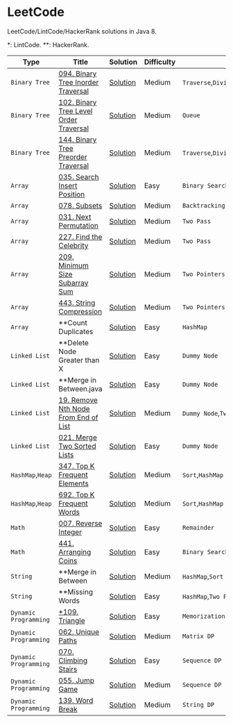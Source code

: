 LeetCode
========

LeetCode/LintCode/HackerRank solutions in Java 8.

*: LintCode.
**: HackerRank.

|Type|Title|Solution|Difficulty|Tag|
|----|-----|--------|----------|---|
|`Binary Tree`|[094. Binary Tree Inorder Traversal](https://leetcode.com/problems/binary-tree-inorder-traversal/)|[Solution](./094_Binary_Tree_Inorder_Traversal.java)|Medium|`Traverse`,`Divide&Conquer`,`Stack`|
|`Binary Tree`|[102. Binary Tree Level Order Traversal](https://leetcode.com/problems/binary-tree-level-order-traversal/)|[Solution](./102_Binary_Tree_Level_Order_Traversal.java)|Medium|`Queue`|
|`Binary Tree`|[144. Binary Tree Preorder Traversal](https://leetcode.com/problems/binary-tree-preorder-traversal/)|[Solution](./144_Binary_Tree_Preorder_Traversal.java)|Medium|`Traverse`,`Divide&Conquer`,`Stack`|
|`Array`|[035. Search Insert Position](https://leetcode.com/problems/search-insert-position/)|[Solution](./035_Search_Insert_Position.java)|Easy|`Binary Search`|
|`Array`|[078. Subsets](https://leetcode.com/problems/subsets/)|[Solution](./078_Subsets.java)|Medium|`Backtracking`|
|`Array`|[031. Next Permutation](https://leetcode.com/problems/next-permutation/)|[Solution](./031_Next_Permutation.java)|Medium|`Two Pass`|
|`Array`|[227. Find the Celebrity](https://leetcode.com/problems/find-the-celebrity/)|[Solution](./227_Find_the_Celebrity.java)|Medium|`Two Pass`|
|`Array`|[209. Minimum Size Subarray Sum](https://leetcode.com/problems/minimum-size-subarray-sum/)|[Solution](./209_Minimum_Size_Subarray_Sum.java)|Medium|`Two Pointers`|
|`Array`|[443. String Compression](https://leetcode.com/problems/string-compression/)|[Solution](./443_String_Compression.java)|Medium|`Two Pointers`|
|`Array`|**Count Duplicates|[Solution](./Count_Duplicates.java)|Easy|`HashMap`|
|`Linked List`|**Delete Node Greater than X|[Solution](./**Delete_Node_Greater_than_X.java)|Easy|`Dummy Node`|
|`Linked List`|**Merge in Between.java|[Solution](./**Merge_in_Between.java)|Easy|`Dummy Node`|
|`Linked List`|[19. Remove Nth Node From End of List](https://leetcode.com/problems/remove-nth-node-from-end-of-list/)|[Solution](./019_Remove_Nth_Node_From_End_of_List.java)|Medium|`Dummy Node`,`Two Pointers`|
|`Linked List`|[021. Merge Two Sorted Lists](https://leetcode.com/problems/merge-two-sorted-lists/)|[Solution](./021_Merge_Two_Sorted_Lists.java)|Easy|`Dummy Node`|
|`HashMap`,`Heap`|[347. Top K Frequent Elements](https://leetcode.com/problems/top-k-frequent-elements/)|[Solution](./347_Top_K_Frequent_Elements.java)|Medium|`Sort`,`HashMap`|
|`HashMap`,`Heap`|[692. Top K Frequent Words](https://leetcode.com/problems/top-k-frequent-words/)|[Solution](./692_Top_K_Frequent_Words.java)|Medium|`Sort`,`HashMap`|
|`Math`|[007. Reverse Integer](https://leetcode.com/problems/reverse-integer/)|[Solution](./007_Reverse_Integer.java)|Easy|`Remainder`|
|`Math`|[441. Arranging Coins](https://leetcode.com/problems/arranging-coins/)|[Solution](./441_Arranging_Coins.java)|Easy|`Binary Search`|
|`String`|**Merge in Between|[Solution](./**Merge_in_Between.java)|Medium|`HashMap`,`Sort`|
|`String`|**Missing Words|[Solution](./**Missing_Words.java)|Easy|`HashMap`,`Two Pointer`|
|`Dynamic Programming`|[*109. Triangle](http://www.lintcode.com/en/problem/triangle/)|[Solution](./*109_Triangle.java)|Easy|`Memorization Search`|
|`Dynamic Programming`|[062. Unique Paths](https://leetcode.com/problems/unique-paths/)|[Solution](./062_Unique_Paths.java)|Medium|`Matrix DP`|
|`Dynamic Programming`|[070. Climbing Stairs](https://leetcode.com/problems/climbing-stairs/)|[Solution](./070_Climbing_Stairs.java)|Easy|`Sequence DP`|
|`Dynamic Programming`|[055. Jump Game](https://leetcode.com/problems/jump-game/)|[Solution](./055_Jump_Game.java)|Medium|`Sequence DP`|
|`Dynamic Programming`|[139. Word Break](https://leetcode.com/problems/word-break/)|[Solution](./139_Word_Break.java)|Medium|`String DP`|